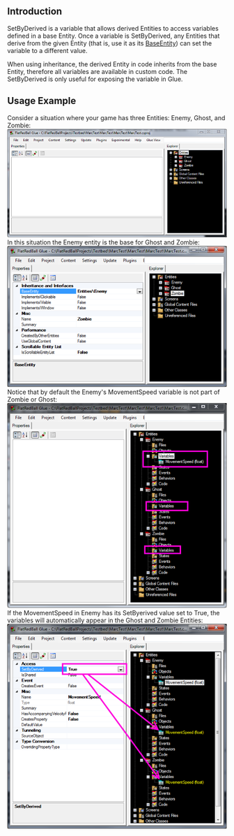## Introduction

SetByDerived is a variable that allows derived Entities to access variables defined in a base Entity. Once a variable is SetByDerived, any Entities that derive from the given Entity (that is, use it as its [BaseEntity](/frb/docs/index.php?title=Glue:Reference:Entities:BaseEntity "Glue:Reference:Entities:BaseEntity")) can set the variable to a different value.

When using inheritance, the derived Entity in code inherits from the base Entity, therefore all variables are available in custom code. The SetByDerived is only useful for exposing the variable in Glue.

## Usage Example

Consider a situation where your game has three Entities: Enemy, Ghost, and Zombie: ![ThreeEntities.PNG](/media/migrated_media-ThreeEntities.PNG) In this situation the Enemy entity is the base for Ghost and Zombie: ![ZombieBase.PNG](/media/migrated_media-ZombieBase.PNG) Notice that by default the Enemy's MovementSpeed variable is not part of Zombie or Ghost: ![NotSetInDerived.PNG](/media/migrated_media-NotSetInDerived.PNG) If the MovementSpeed in Enemy has its SetByerived value set to True, the variables will automatically appear in the Ghost and Zombie Entities: ![SetByDerived.PNG](/media/migrated_media-SetByDerived.PNG)
